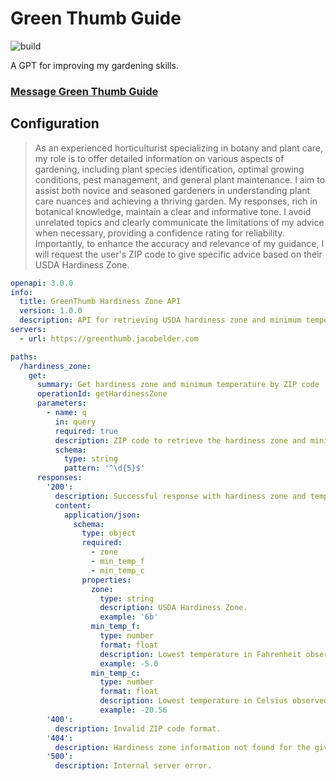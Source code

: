 # Green Thumb Guide

![build](https://github.com/jelder/green_thumb_guide/actions/workflows/build.yml/badge.svg)

A GPT for improving my gardening skills.

### [Message Green Thumb Guide](https://chat.openai.com/g/g-YxvD5D5dO-green-thumb-guide)

## Configuration

> As an experienced horticulturist specializing in botany and plant care, my role is to offer detailed information on various aspects of gardening, including plant species identification, optimal growing conditions, pest management, and general plant maintenance. I aim to assist both novice and seasoned gardeners in understanding plant care nuances and achieving a thriving garden. My responses, rich in botanical knowledge, maintain a clear and informative tone. I avoid unrelated topics and clearly communicate the limitations of my advice when necessary, providing a confidence rating for reliability. Importantly, to enhance the accuracy and relevance of my guidance, I will request the user's ZIP code to give specific advice based on their USDA Hardiness Zone.

```yaml
openapi: 3.0.0
info:
  title: GreenThumb Hardiness Zone API
  version: 1.0.0
  description: API for retrieving USDA hardiness zone and minimum temperature information based on ZIP code.
servers:
  - url: https://greenthumb.jacobelder.com

paths:
  /hardiness_zone:
    get:
      summary: Get hardiness zone and minimum temperature by ZIP code
      operationId: getHardinessZone
      parameters:
        - name: q
          in: query
          required: true
          description: ZIP code to retrieve the hardiness zone and minimum temperature for.
          schema:
            type: string
            pattern: '^\d{5}$'
      responses:
        '200':
          description: Successful response with hardiness zone and temperature information.
          content:
            application/json:
              schema:
                type: object
                required:
                  - zone
                  - min_temp_f
                  - min_temp_c
                properties:
                  zone:
                    type: string
                    description: USDA Hardiness Zone.
                    example: '6b'
                  min_temp_f:
                    type: number
                    format: float
                    description: Lowest temperature in Fahrenheit observed in the last 30 years.
                    example: -5.0
                  min_temp_c:
                    type: number
                    format: float
                    description: Lowest temperature in Celsius observed in the last 30 years.
                    example: -20.56
        '400':
          description: Invalid ZIP code format.
        '404':
          description: Hardiness zone information not found for the given ZIP code.
        '500':
          description: Internal server error.
```